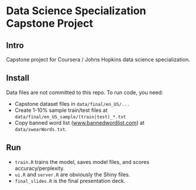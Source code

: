 # Data Science Specialization Capstone Project

## Intro

Capstone project for Coursera / Johns Hopkins data science specialization.

## Install

Data files are not committed to this repo. To run code, you need:

* Capstone dataset files in `data/final/en_US/...`
* Create 1-10% sample train/test files at `data/final/en_US_sample/(train|test)_*.txt`
* Copy banned word list (www.bannedwordlist.com) at `data/swearWords.txt`.

## Run

* `train.R` trains the model, saves model files, and scores accuracy/perplexity.
* `ui.R` and `server.R` are obviously the Shiny files.
* `final_slides.R` is the final presentation deck.